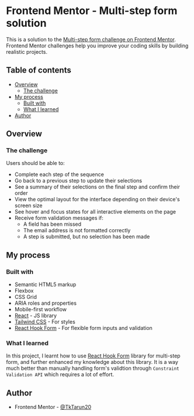 # Frontend Mentor - Multi-step form solution

This is a solution to the [Multi-step form challenge on Frontend Mentor](https://www.frontendmentor.io/challenges/multistep-form-YVAnSdqQBJ). Frontend Mentor challenges help you improve your coding skills by building realistic projects. 

## Table of contents

- [Overview](#overview)
  - [The challenge](#the-challenge)
- [My process](#my-process)
  - [Built with](#built-with)
  - [What I learned](#what-i-learned)
- [Author](#author)

## Overview

### The challenge

Users should be able to:

- Complete each step of the sequence
- Go back to a previous step to update their selections
- See a summary of their selections on the final step and confirm their order
- View the optimal layout for the interface depending on their device's screen size
- See hover and focus states for all interactive elements on the page
- Receive form validation messages if:
  - A field has been missed
  - The email address is not formatted correctly
  - A step is submitted, but no selection has been made

## My process

### Built with

- Semantic HTML5 markup
- Flexbox
- CSS Grid
- ARIA roles and properties
- Mobile-first workflow
- [React](https://reactjs.org/) - JS library
- [Tailwind CSS](https://tailwindcss.com/) - For styles
- [React Hook Form](https://react-hook-form.com/) - For flexible form inputs and validation

### What I learned

In this project, I learnt how to use [React Hook Form](https://react-hook-form.com/) library for multi-step form, and further enhanced my knowledge about this library. It is a way much better than manually handling form's validtion through `Constraint Validation API` which requires a lot of effort.

## Author

- Frontend Mentor - [@TkTarun20](https://www.frontendmentor.io/profile/TkTarun20)
